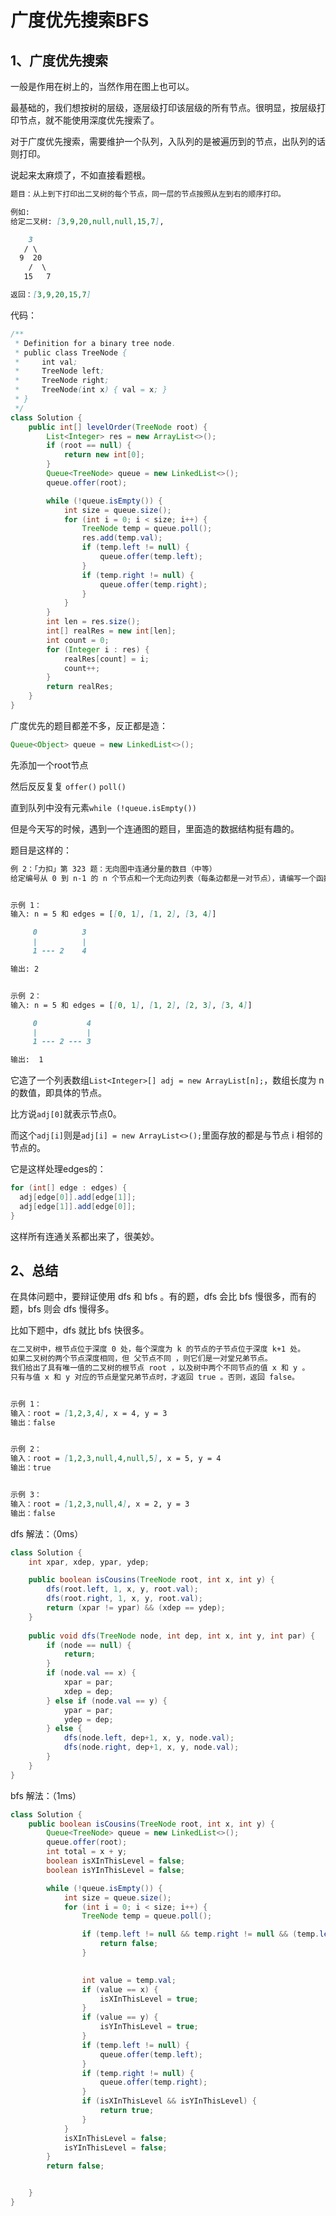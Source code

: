 # 广度优先搜索BFS

## 1、广度优先搜索

一般是作用在树上的，当然作用在图上也可以。

最基础的，我们想按树的层级，逐层级打印该层级的所有节点。很明显，按层级打印节点，就不能使用深度优先搜索了。

对于广度优先搜索，需要维护一个队列，入队列的是被遍历到的节点，出队列的话则打印。

说起来太麻烦了，不如直接看题根。

```markdown
题目：从上到下打印出二叉树的每个节点，同一层的节点按照从左到右的顺序打印。

例如:
给定二叉树: [3,9,20,null,null,15,7],

    3
   / \
  9  20
    /  \
   15   7

返回：[3,9,20,15,7]

```

代码：

```java
/**
 * Definition for a binary tree node.
 * public class TreeNode {
 *     int val;
 *     TreeNode left;
 *     TreeNode right;
 *     TreeNode(int x) { val = x; }
 * }
 */
class Solution {
    public int[] levelOrder(TreeNode root) {
        List<Integer> res = new ArrayList<>();
        if (root == null) {
            return new int[0];
        }
        Queue<TreeNode> queue = new LinkedList<>();
        queue.offer(root);

        while (!queue.isEmpty()) {
            int size = queue.size();
            for (int i = 0; i < size; i++) {
                TreeNode temp = queue.poll();
                res.add(temp.val);
                if (temp.left != null) {
                    queue.offer(temp.left);
                }
                if (temp.right != null) {
                    queue.offer(temp.right);
                }
            }
        }
        int len = res.size();
        int[] realRes = new int[len];
        int count = 0;
        for (Integer i : res) {
            realRes[count] = i;
            count++;
        }
        return realRes;
    }
}
```



广度优先的题目都差不多，反正都是造：

```java
Queue<Object> queue = new LinkedList<>();
```

先添加一个root节点

然后反反复复 `offer()` `poll()`

直到队列中没有元素`while (!queue.isEmpty())`



但是今天写的时候，遇到一个连通图的题目，里面造的数据结构挺有趣的。

题目是这样的：

```markdown
例 2：「力扣」第 323 题：无向图中连通分量的数目（中等）
给定编号从 0 到 n-1 的 n 个节点和一个无向边列表（每条边都是一对节点），请编写一个函数来计算无向图中连通分量的数目。


示例 1：
输入: n = 5 和 edges = [[0, 1], [1, 2], [3, 4]]

     0          3
     |          |
     1 --- 2    4 

输出: 2


示例 2：
输入: n = 5 和 edges = [[0, 1], [1, 2], [2, 3], [3, 4]]

     0           4
     |           |
     1 --- 2 --- 3

输出:  1

```

它造了一个列表数组`List<Integer>[] adj = new ArrayList[n];`，数组长度为 n 的数值，即具体的节点。

比方说`adj[0]`就表示节点0。

而这个`adj[i]`则是`adj[i] = new ArrayList<>();`里面存放的都是与节点 i 相邻的节点的。

它是这样处理edges的：

```java
for (int[] edge : edges) {
  adj[edge[0]].add[edge[1]];
  adj[edge[1]].add[edge[0]];
}
```

这样所有连通关系都出来了，很美妙。

## 2、总结

在具体问题中，要辩证使用 dfs 和 bfs 。有的题，dfs 会比 bfs 慢很多，而有的题，bfs 则会 dfs 慢得多。

比如下题中，dfs 就比 bfs 快很多。

```markdown
在二叉树中，根节点位于深度 0 处，每个深度为 k 的节点的子节点位于深度 k+1 处。
如果二叉树的两个节点深度相同，但 父节点不同 ，则它们是一对堂兄弟节点。
我们给出了具有唯一值的二叉树的根节点 root ，以及树中两个不同节点的值 x 和 y 。
只有与值 x 和 y 对应的节点是堂兄弟节点时，才返回 true 。否则，返回 false。


示例 1：
输入：root = [1,2,3,4], x = 4, y = 3
输出：false


示例 2：
输入：root = [1,2,3,null,4,null,5], x = 5, y = 4
输出：true


示例 3：
输入：root = [1,2,3,null,4], x = 2, y = 3
输出：false
```

dfs 解法：（0ms）

```java
class Solution {
    int xpar, xdep, ypar, ydep;

    public boolean isCousins(TreeNode root, int x, int y) {
        dfs(root.left, 1, x, y, root.val);
        dfs(root.right, 1, x, y, root.val);
        return (xpar != ypar) && (xdep == ydep);
    }
    
    public void dfs(TreeNode node, int dep, int x, int y, int par) {
        if (node == null) {
            return;
        }
        if (node.val == x) {
            xpar = par;
            xdep = dep;
        } else if (node.val == y) {
            ypar = par;
            ydep = dep;
        } else {
            dfs(node.left, dep+1, x, y, node.val);
            dfs(node.right, dep+1, x, y, node.val);
        }
    }
}
```

bfs 解法：（1ms）

```java
class Solution {
    public boolean isCousins(TreeNode root, int x, int y) {
        Queue<TreeNode> queue = new LinkedList<>();
        queue.offer(root);
        int total = x + y;
        boolean isXInThisLevel = false;
        boolean isYInThisLevel = false;

        while (!queue.isEmpty()) {
            int size = queue.size();
            for (int i = 0; i < size; i++) {
                TreeNode temp = queue.poll();

                if (temp.left != null && temp.right != null && (temp.left.val == x || temp.left.val == y) && (temp.right.val == total - temp.left.val)) {
                    return false;
                }

                
                int value = temp.val;
                if (value == x) {
                    isXInThisLevel = true;
                }
                if (value == y) {
                    isYInThisLevel = true;
                }
                if (temp.left != null) {
                    queue.offer(temp.left);
                }
                if (temp.right != null) {
                    queue.offer(temp.right);
                }
                if (isXInThisLevel && isYInThisLevel) {
                    return true;
                }
            }
            isXInThisLevel = false;
            isYInThisLevel = false;
        }
        return false;


    }
}
```

